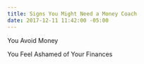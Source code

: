 ```yaml
---
title: Signs You Might Need a Money Coach
date: 2017-12-11 11:42:00 -05:00
---
```



You Avoid Money

You Feel Ashamed of Your Finances

